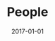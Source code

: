 ---
layout: layouts/people.njk
title: People
date: 2017-01-01
permalink: /people/index.html
eleventyNavigation:
  key: People
  order: 3
---